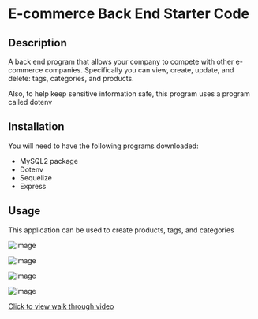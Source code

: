 # E-commerce Back End Starter Code

## Description
A back end program that allows your company to compete with other e-commerce companies. Specifically you can view, create, update, and delete: tags, categories, and products.

Also, to help keep sensitive information safe, this program uses a program called dotenv

## Installation
You will need to have the following programs downloaded: 
* MySQL2 package
* Dotenv
* Sequelize
* Express

## Usage 
This application can be used to create products, tags, and categories

![image](https://user-images.githubusercontent.com/72768805/107184926-b5c0e900-699e-11eb-8f5b-3509c56692db.png)

![image](https://user-images.githubusercontent.com/72768805/107184805-7e523c80-699e-11eb-9d4c-f06a560f2358.png)

![image](https://user-images.githubusercontent.com/72768805/107184847-8d38ef00-699e-11eb-80a9-8acd91c32c3b.png)

![image](https://user-images.githubusercontent.com/72768805/107184897-a8a3fa00-699e-11eb-98a8-41de83127b6e.png)

[Click to view walk through video](https://drive.google.com/file/d/1Rc5mz7ktwQ8cGTJ7vBzagJlTxH4LaWGl/view)
